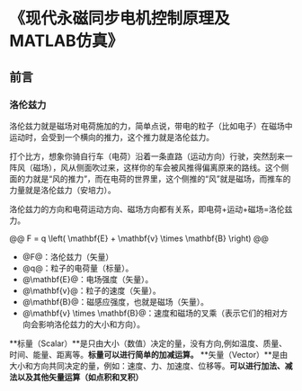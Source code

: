 # 《现代永磁同步电机控制原理及MATLAB仿真》

## 前言

### 洛伦兹力    

洛伦兹力就是磁场对电荷施加的力，简单点说，带电的粒子（比如电子）在磁场中运动时，会受到一个横向的推力，这个推力就是洛伦兹力。  

打个比方，想象你骑自行车（电荷）沿着一条直路（运动方向）行驶，突然刮来一阵风（磁场），风从侧面吹过来，这样你的车会被风推得偏离原来的路线。这个侧面的力就是“风的推力”，而在电荷的世界里，这个侧推的“风”就是磁场，而推车的力量就是洛伦兹力（安培力）。  

洛伦兹力的方向和电荷运动方向、磁场方向都有关系，即电荷+运动+磁场=洛伦兹力。  


@@
F = q \left( \mathbf{E} + \mathbf{v} \times \mathbf{B} \right)
@@

* @F@：洛伦兹力（矢量）
* @q@：粒子的电荷量（标量）。
* @\mathbf{E}@：电场强度（矢量）。
* @\mathbf{v}@：粒子的速度（矢量）。
* @\mathbf{B}@：磁感应强度，也就是磁场（矢量）。
* @\mathbf{v} \times \mathbf{B}@：速度和磁场的叉乘（表示它们的相对方向会影响洛伦兹力的大小和方向）。


**标量（Scalar）**是只由大小（数值）决定的量，没有方向,例如温度、质量、时间、能量、距离等。**标量可以进行简单的加减运算。** 
**矢量（Vector）**是由大小和方向共同决定的量，例如：速度、力、加速度、位移等。**可以进行加法、减法以及其他矢量运算（如点积和叉积）**